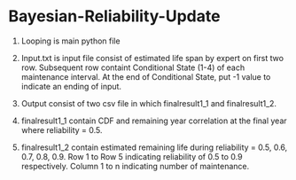 # Bayesian-Reliability-Update

1. Looping is main python file

2. Input.txt is input file consist of estimated life span by expert on first two row. Subsequent row containt Conditional State (1-4) 
of each maintenance interval. At the end of Conditional State, put -1 value to indicate an ending of input.

3. Output consist of two csv file in which finalresult1_1 and finalresult1_2.

4. finalresult1_1 contain CDF and remaining year correlation at the final year where reliability = 0.5.

5. finalresult1_2 contain estimated remaining life during reliability = 0.5, 0.6, 0.7, 0.8, 0.9. 
Row 1 to Row 5 indicating reliability of 0.5 to 0.9 respectively.
Column 1 to n indicating number of maintenance.
